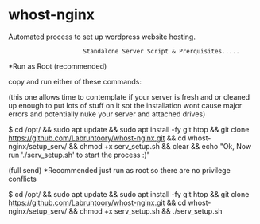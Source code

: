 # whost-nginx
 Automated process to set up wordpress website hosting.
 
 
                         Standalone Server Script & Prerquisites.....
 
 *Run as Root (recommended)
 
 copy and run either of these commands:
 


(this one allows time to contemplate if your server is fresh and or cleaned up enough to put lots of stuff on it sot the installation wont
cause major errors and potentially nuke your server and attached drives)
 
$ cd /opt/ && sudo apt update && sudo apt install -fy git htop && git clone https://github.com/Labruhtoory/whost-nginx.git && cd whost-nginx/setup_serv/ && chmod +x serv_setup.sh && clear && echo "Ok, Now run './serv_setup.sh' to start the process :)"


(full send) *Recommended just run as root so there are no privilege conflicts


$ cd /opt/ && sudo apt update && sudo apt install -fy git htop && git clone https://github.com/Labruhtoory/whost-nginx.git && cd whost-nginx/setup_serv/ && chmod +x serv_setup.sh && ./serv_setup.sh
